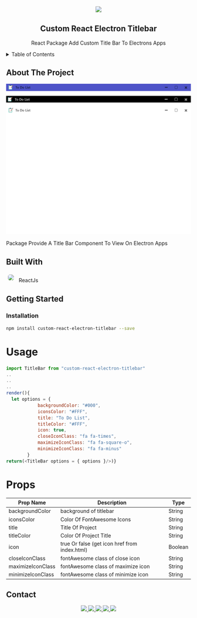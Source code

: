 <br />
<div align="center">
  <a href="https://github.com/ehabAbdelMawla/custom-react-electron-titlebar">
   <img src="https://user-images.githubusercontent.com/51888513/189550176-222575af-2ee1-4cd8-9d9d-bed66e88234b.png" width="350"  />
  </a>
  <h2 align="center">Custom React Electron Titlebar</h2>
  <p align="center">
   React Package Add Custom Title Bar To Electrons Apps 
  </p>
</div>

<!-- TABLE OF CONTENTS -->
<details>
  <summary>Table of Contents</summary>
  <ul>
    <li>
      <a href="#about-the-project">About The Project</a>
    </li>
    <li><a href="#built-with">Built With</a></li>
        <li><a href="#installation">Installation</a></li>
    <li><a href="#usage">Usage</a></li>
    <li><a href="#contact">Contact</a></li>
  </ul>
</details>


<!-- ABOUT THE PROJECT -->
## About The Project
<p align="center">
 <img src="images/image.jpg"   />
 
  <p>Package Provide A Title Bar Component To View On Electron Apps</p>


## Built With
 <kbd><img src="https://user-images.githubusercontent.com/51888513/188966114-ac50454b-7d33-4985-98f9-231b6ecea713.png" width="18" style="border-radius:5px; margin:5px"/> </kbd> ReactJs <br/>

## Getting Started 
  
### Installation

```sh
npm install custom-react-electron-titlebar --save
```

# Usage

```js
import TitleBar from "custom-react-electron-titlebar"
..
..
..
render(){
  let options = {
            backgroundColor: "#000",
            iconsColor: "#FFF",
            title: "To Do List",
            titleColor: "#FFF",
            icon: true,
            closeIconClass: "fa fa-times",
            maximizeIconClass: "fa fa-square-o",
            minimizeIconClass: "fa fa-minus"
        }
return(<TitleBar options = { options }/>)}
```

# Props
| Prop Name  | Description | Type |
| ------------- | ------------- |------------- |
| backgroundColor  | background of titlebar | String |
| iconsColor | Color Of FontAwesome Icons | String |
| title  | Title Of Project | String |
| titleColor  | Color Of Project Title  | String |
| icon  | true Or false (get icon href from index.html)  | Boolean |
| closeIconClass  | fontAwesome class of close icon | String |
| maximizeIconClass  | fontAwesome class of maximize icon  | String |
| minimizeIconClass  | fontAwesome class of minimize icon  | String |



<!-- CONTACT -->
## Contact
<p align="center">
<a  href="mailto:eabdo1474@gmail.com">
 <img src="https://user-images.githubusercontent.com/51888513/188922645-da22d955-0b02-46d9-8145-564b54316d87.png" width="50"/> 
</a>
<a href="https://www.youtube.com/channel/UCnoe7bD7w2fWYlNzqY3qjLA">
<img src="https://user-images.githubusercontent.com/51888513/188924271-4554ab67-60b6-46db-9d38-b5d284bfc324.png" width="50"/>
</a>
<a href="https://www.linkedin.com/in/ehab-abdel-mawla-9b20aa183">
<img src="https://user-images.githubusercontent.com/51888513/188924356-4578aa1f-26c0-4310-a16d-f4eb3c891b8d.png" width="50"/>
</a>
<a href="https://codepen.io/ehabAbdelMola"><img src="https://user-images.githubusercontent.com/51888513/188924374-5169b372-1eda-4639-95b7-ceacbe31b861.png"   width="50"/> </a>
<a href="https://www.instagram.com/abdoehab4551/"><img src="https://user-images.githubusercontent.com/51888513/188924858-1b4bd316-4259-4f22-be15-0872c31ebc12.png"   width="50"/> </a>

</p>
